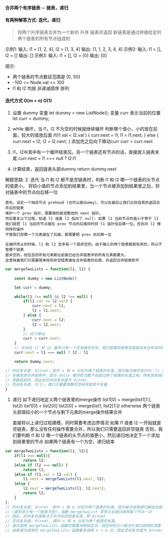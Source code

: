 #### 合并两个有序链表 -- 链表，递归
#### 有两种解答方式: 迭代，递归

> 将两个升序链表合并为一个新的 升序 链表并返回
> 新链表是通过拼接给定的两个链表的所有节点组成的

示例1:
    输入: l1 = [1, 2, 4], l2 = [1, 3, 4]
    输出: [1, 1, 2, 3, 4, 4]
示例2:
    输入: l1 = [], l2 = []
    输出: []
示例3:
    输入: l1 = [], l2 = [0]
    输出: [0]

提示:
* 两个链表的节点数目范围是 [0, 50]
* -100 <= Node.val <= 100
* l1 和 l2 均按 非递减顺序 排列

#### 迭代方式 O(m + n) O(1)
1. 设置 dummy 变量  let dummy = new ListNode();
    变量 curr 表示当前的位置 let curr = dummy;
2. while 循环，当 l1，l2 不为空的时候就继续循环
    判断哪个值小，小的放在前面，较大的值放后面
    if(l1.val < l2.val ) {
        curr.next = l1;
        l1 = l1.next;
    } else {
        curr.next = l2;
        l2 = l2.next;
    }
    添加完之后向下移动curr  curr = curr.next

3. l1，l2中其中有一个循环结束后，另一个链表还有节点的话，直接放入链表末尾
    curr.next = l1 === null ? l2:l1
4. 计算结束，返回链表头部dummy  return dummy.next

解题思路:
2. 迭代
    当 l1 和 l2 都不是空链表时，判断 l1 和 l2 哪一个链表的头节点的值更小，
    将较小值的节点添加到结果里，当一个节点被添加到结果里之后，将对链表中的节点向后移一位

    首先，设定一个哨兵节点 prehead (也可以是dummy)，可以在最后让我们比较容易的返回合并后的链表
    维护一个 prev 指针，需要做的是调整他的 next 指针。
    然后重复以下过程，知道 l1 或者 l2 指向了 null: 如果 l1 当前节点的值小于等于 l2
    我们就把 l1 当前的节点接在 prev 节点的后面同时将 l1 指针往后移一位。否则对 l2 做同样的操作
    不管我们将哪一个元素接在了后面，都需要把 prev 向后移一位

    在循环终止的时候，l1 和 l2 至多有一个是非空的。由于输入的两个链表都是有序的，所以不管哪个链表
    是非空的，他包含的所有元素都比前面已经合并链表中的所有元素都要大。
    这意味着我们只需要简单地将非空链表接在合并链表的后面，并返回合并链表即可
```js
var mergeTwoLists = function(l1, l2) {
    
    const dummy = new ListNode()

    let curr = dummy;

    while(l1 !== null && l2 !== null) {
        if(l1.val <= l2.val) {
            curr.next = l1;
            l1 = l1.next;
        } else {
            curr.next = l2;
            l2 = l2.next;
        }
        // 向下移动
        curr = curr.next;
    }
    // 合并后 l1 和 l2 最多只有一个还未被合并完，我们直接将链表末尾指向未合并完的链表即可
    curr.next = l1 === null ? l2 : l1

    return dummy.next;

// 时间复杂度: O(n+m)，其中 n 和 m 分别为两个链表的长度。因为每次循环迭代中，l1 和 l2 只有一个元素
// 会被放进合并链表中，因为 while 循环的次数不会超过两个链表的长度之和。所有其他操作的时间复杂度都是
// 常数级别的，因此总的时间复杂度为 O(n+m)
// 空间复杂度: O(1)。我们只需要常数的空间存放若干变量
}

```


1. 递归
    如下递归地定义两个链表里的merge操作
    list1[0] + merge(list1[1:], list2)  list1[0] < list2[0]
    list2[0] + merge(list1, list2[1:])  otherwise
    两个链表头部值较小的一个节点与剩下元素的merge操作结果合并

    直接将以上递归过程建模，同时需要考虑边界情况
    如果 l1 或者 l2 一开始就是空链表，那么没有任何操作需要合并，所以我们只需要返回非空链表
    否则，我们要判断 l1 和 l2 哪一个链表的头节点的值更小，然后递归地决定下一个添加到结果里的节点
    如果两个链表有一个为空，递归结束
```js
var mergeTwoLists = function(l1, l2){
    if(l1 === null){
        return l2;
    }else if (l2 === null) {
        return l1;
    }else if (l1.val < l2.val) {
        l1.next = mergeTwoLists(l1.next, l2);
    }else {
        l2.next = mergeTwoLists(l1, l2.next);
        return l2;
    }
};
// 时间复杂度: O(n+m)，其中 n 和 m 分别为两个链表的长度。因为每次调用递归都会去掉l1或者l2的头节点
// (直到至少有一个链表为空)，函数 mergeTwoList 至多只会递归调用每个节点一次
// 因此，时间复杂度取决于合并后的链表长度，即 O(n+m)
// 空间复杂度: O(n+m), 期刊 n 和 m 分别为两个链表的长度。
// 递归调用 mergeTwoLists 函数时需要消耗栈空间，栈空间的大小取决于递归调用的深度
// 结束递归调用时 mergeTwoLists 函数最多调用 n + m 次，因此空间复杂度为 O(n+m)
```